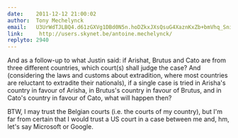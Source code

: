 ```yaml
---
date:    2011-12-12 21:00:02
author:  Tony Mechelynck
email:   U3UrWdTJLBQ4.d61zGXVg1DBd0N5n.hoDZkxJXsQsuG4XaznKxZb+bmVhq_SniN0ERYw==
link:     http://users.skynet.be/antoine.mechelynck/
replyto: 2940
---
```


And as a follow-up to what Justin said: if Arishat, Brutus and Cato
are from three different countries, which court(s) shall judge the
case? And (considering the laws and customs about extradition, where
most countries are reluctant to extradite their nationals), if a
single case is tried in Arisha's country in favour of Arisha, in
Brutus's country in favour of Brutus, and in Cato's country in favour
of Cato, what will happen then?

BTW, I may trust the Belgian courts (i.e. the courts of my country),
but I'm far from certain that I would trust a US court in a case
between me and, hm, let's say Microsoft or Google.
